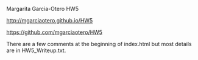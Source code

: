 Margarita Garcia-Otero 
HW5

http://mgarciaotero.github.io/HW5

https://github.com/mgarciaotero/HW5

There are a few comments at the beginning
of index.html but most details are in 
HW5_Writeup.txt.

